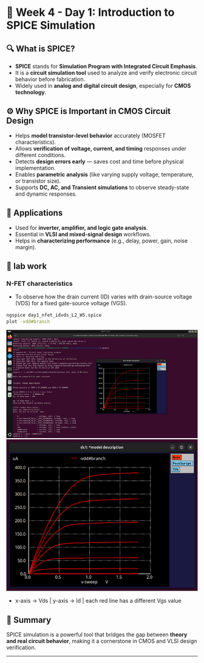 # 📘 Week 4 - Day 1: Introduction to SPICE Simulation

## 🔍 What is SPICE?
- **SPICE** stands for **Simulation Program with Integrated Circuit Emphasis**.  
- It is a **circuit simulation tool** used to analyze and verify electronic circuit behavior before fabrication.  
- Widely used in **analog and digital circuit design**, especially for **CMOS technology**.

## ⚙️ Why SPICE is Important in CMOS Circuit Design
- Helps **model transistor-level behavior** accurately (MOSFET characteristics).  
- Allows **verification of voltage, current, and timing** responses under different conditions.  
- Detects **design errors early** — saves cost and time before physical implementation.  
- Enables **parametric analysis** (like varying supply voltage, temperature, or transistor size).  
- Supports **DC, AC, and Transient simulations** to observe steady-state and dynamic responses.  

## 🧩 Applications
- Used for **inverter, amplifier, and logic gate analysis**.  
- Essential in **VLSI and mixed-signal design** workflows.  
- Helps in **characterizing performance** (e.g., delay, power, gain, noise margin).

## 🔬 lab work 
### N-FET characteristics
- To observe how the drain current (ID) varies with drain-source voltage (VDS) for a fixed gate-source voltage (VGS).

```bash
ngspice day1_nfet_idvds_L2_W5.spice
plot -vdd#branch
```
![im1](im1.png)
![im2](im2.png)

- x-axis -> Vds | y-axis -> Id | each red line has a different Vgs value 

## 🧠 Summary
SPICE simulation is a powerful tool that bridges the gap between **theory and real circuit behavior**, making it a cornerstone in CMOS and VLSI design verification.

---

